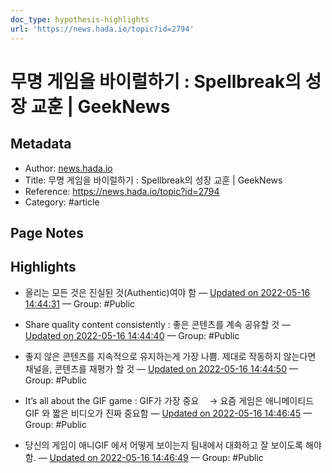 ```yaml
---
doc_type: hypothesis-highlights
url: 'https://news.hada.io/topic?id=2794'
---
```


# 무명 게임을 바이럴하기 : Spellbreak의 성장 교훈 | GeekNews

## Metadata
- Author: [news.hada.io]()
- Title: 무명 게임을 바이럴하기 : Spellbreak의 성장 교훈 | GeekNews
- Reference: https://news.hada.io/topic?id=2794
- Category: #article

## Page Notes
## Highlights
- 올리는 모든 것은 진실된 것(Authentic)여야 함 — [Updated on 2022-05-16 14:44:31](https://hyp.is/QoEoetTbEey4JuujHsvHag/news.hada.io/topic?id=2794) — Group: #Public

- Share quality content consistently : 좋은 콘텐츠를 계속 공유할 것 — [Updated on 2022-05-16 14:44:40](https://hyp.is/R43KitTbEeyWFONnHgu0qQ/news.hada.io/topic?id=2794) — Group: #Public

- 좋지 않은 콘텐츠를 지속적으로 유지하는게 가장 나쁨. 제대로 작동하지 않는다면 채널을, 콘텐츠를 재평가 할 것 — [Updated on 2022-05-16 14:44:50](https://hyp.is/TYE1dtTbEeyat9cUsn2AmQ/news.hada.io/topic?id=2794) — Group: #Public

- It’s all about the GIF game : GIF가 가장 중요 ㅤ→ 요즘 게임은 애니메이티드 GIF 와 짧은 비디오가 진짜 중요함 — [Updated on 2022-05-16 14:46:45](https://hyp.is/klvO1tTbEeyoT7e3QCFVUw/news.hada.io/topic?id=2794) — Group: #Public

- 당신의 게임이 애니GIF 에서 어떻게 보이는지 팀내에서 대화하고 잘 보이도록 해야함. — [Updated on 2022-05-16 14:46:49](https://hyp.is/lIRe0NTbEey68PO41pnxGw/news.hada.io/topic?id=2794) — Group: #Public



